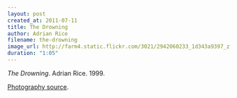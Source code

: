 ```yaml
---
layout: post
created_at: 2011-07-11
title: The Drowning
author: Adrian Rice
filename: the-drowning
image_url: http://farm4.static.flickr.com/3021/2942060233_1d343a9397_z.jpg?zz=1
duration: "1:05"
---
```


_The Drowning_.  Adrian Rice.  1999.

[Photography source](http://www.flickr.com/photos/deepboy666/2942060233/).
